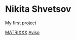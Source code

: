 # Nikita Shvetsov
My first project


[MATRIXXX](https://playerofnames.github.io/matrixx/)
[Aviso](https://playerofnames.github.io/aviso/)

